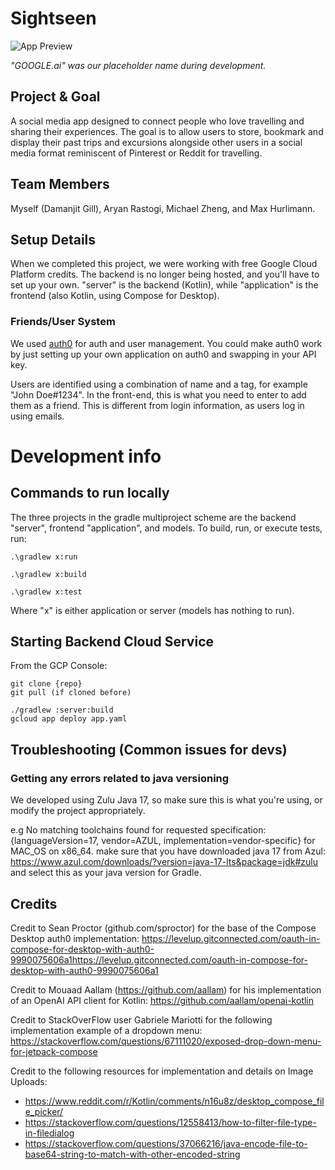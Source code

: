 # Sightseen

![App Preview](app-preview.png)

*"GOOGLE.ai" was our placeholder name during development.* 

## Project & Goal

A social media app designed to connect people who love travelling and sharing their experiences. The goal is to allow users to store, bookmark and display their past trips and excursions alongside other users in a social media format reminiscent of Pinterest or Reddit for travelling.

## Team Members

Myself (Damanjit Gill), Aryan Rastogi, Michael Zheng, and Max Hurlimann.

## Setup Details

When we completed this project, we were working with free Google Cloud Platform credits. The backend is no longer being hosted, and you'll have to set up your own. "server" is the backend (Kotlin), while "application" is the frontend (also Kotlin, using Compose for Desktop). 

### Friends/User System

We used [auth0](https://auth0.com/) for auth and user management. You could make auth0 work by just setting up your own application on auth0 and swapping in your API key. 

Users are identified using a combination of name and a tag, for example "John Doe#1234". In the front-end, this is what you need to enter to add them as a friend. This is different from login information, as users log in using emails. 

# Development info

## Commands to run locally

The three projects in the gradle multiproject scheme are the backend "server", frontend "application", and models. To build, run, or execute tests, run:

```
.\gradlew x:run

.\gradlew x:build

.\gradlew x:test

```
Where "x" is either application or server (models has nothing to run). 


## Starting Backend Cloud Service

From the GCP Console:

```
git clone {repo}
git pull (if cloned before)

./gradlew :server:build
gcloud app deploy app.yaml

```

## Troubleshooting (Common issues for devs)

### Getting any errors related to java versioning

We developed using Zulu Java 17, so make sure this is what you're using, or modify the project appropriately. 

e.g No matching toolchains found for requested specification: {languageVersion=17, vendor=AZUL,
implementation=vendor-specific} for MAC_OS on x86_64.
make sure that you have downloaded java 17 from
Azul: https://www.azul.com/downloads/?version=java-17-lts&package=jdk#zulu and select this as your java version for Gradle.

## Credits

Credit to Sean Proctor (github.com/sproctor) for the base of the Compose Desktop auth0 implementation: https://levelup.gitconnected.com/oauth-in-compose-for-desktop-with-auth0-9990075606a1https://levelup.gitconnected.com/oauth-in-compose-for-desktop-with-auth0-9990075606a1

Credit to Mouaad Aallam (https://github.com/aallam) for his implementation of an OpenAI API client for Kotlin: https://github.com/aallam/openai-kotlin

Credit to StackOverFlow user Gabriele Mariotti for the following implementation example of a dropdown menu: https://stackoverflow.com/questions/67111020/exposed-drop-down-menu-for-jetpack-compose

Credit to the following resources for implementation and details on Image Uploads:
* https://www.reddit.com/r/Kotlin/comments/n16u8z/desktop_compose_file_picker/
* https://stackoverflow.com/questions/12558413/how-to-filter-file-type-in-filedialog
* https://stackoverflow.com/questions/37066216/java-encode-file-to-base64-string-to-match-with-other-encoded-string
